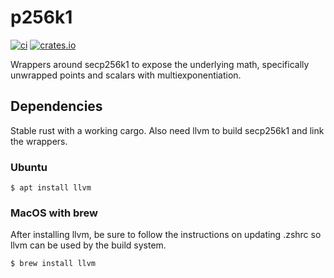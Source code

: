 # p256k1

[![ci](https://github.com/Trust-Machines/p256k1/actions/workflows/ci.yml/badge.svg)](https://github.com/Trust-Machines/p256k1/actions/workflows/ci.yml)
[![crates.io](https://img.shields.io/crates/v/p256k1.svg)](https://crates.io/crates/p256k1)

Wrappers around secp256k1 to expose the underlying math, specifically unwrapped points and scalars with multiexponentiation.

## Dependencies
Stable rust with a working cargo.  Also need llvm to build secp256k1 and link the wrappers.

### Ubuntu

```
$ apt install llvm
```

### MacOS with brew
After installing llvm, be sure to follow the instructions on updating .zshrc so llvm can be used by the build system.

```
$ brew install llvm
```